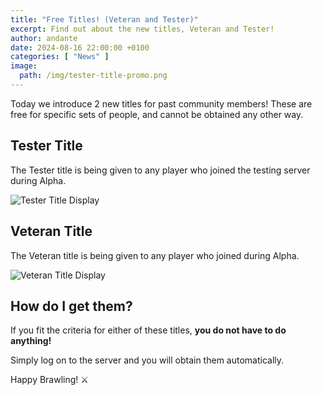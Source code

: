 ```yaml
---
title: "Free Titles! (Veteran and Tester)"
excerpt: Find out about the new titles, Veteran and Tester!
author: andante
date: 2024-08-16 22:00:00 +0100
categories: [ "News" ]
image:
  path: /img/tester-title-promo.png
---
```


Today we introduce 2 new titles for past community members! These are free for specific sets of people, and cannot be obtained any other way.

## Tester Title

The Tester title is being given to any player who joined the testing server during Alpha.

![Tester Title Display](/img/tester-title-display.png)

## Veteran Title

The Veteran title is being given to any player who joined during Alpha.

![Veteran Title Display](/img/veteran-title-display.png)

## How do I get them?

If you fit the criteria for either of these titles, **you do not have to do anything!**

Simply log on to the server and you will obtain them automatically.

Happy Brawling! ⚔️

